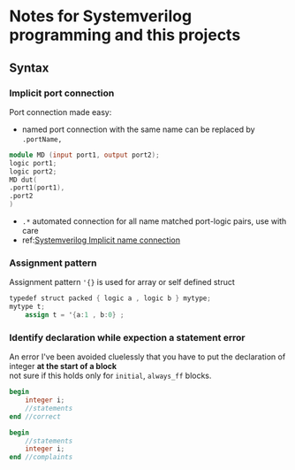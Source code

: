 # Notes for Systemverilog programming and this projects
## Syntax
### Implicit port connection
Port connection made easy:
* named port connection with the same name can be replaced by `.portName,`
```verilog
module MD (input port1, output port2);
logic port1;
logic port2;
MD dut(
.port1(port1),
.port2
)
```
* `.*` automated connection for all name matched port-logic pairs, use with care
* ref:[Systemverilog Implicit name connection](http://www.sunburst-design.com/papers/CummingsDesignCon2005_SystemVerilog_ImplicitPorts.pdf)
### Assignment pattern
Assignment pattern `'{}` is used for array or self defined struct
```verilog
typedef struct packed { logic a , logic b } mytype;
mytype t;
    assign t = '{a:1 , b:0} ;
```
### Identify declaration while expection a statement error
An error I've been avoided cluelessly that you have to put the declaration of integer **at the start of a block**  
not sure if this holds only for `initial`, `always_ff` blocks.
```verilog
begin 
    integer i;
    //statements
end //correct

begin
    //statements
    integer i;
end //complaints
``` 
